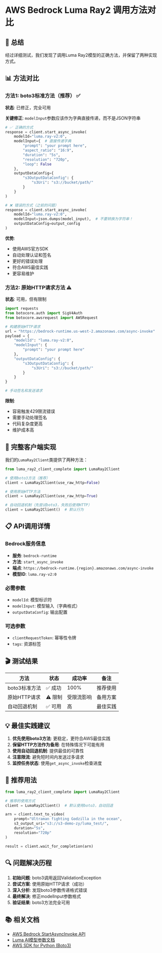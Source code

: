 # AWS Bedrock Luma Ray2 调用方法对比

## 🎯 **总结**

经过详细测试，我们发现了调用Luma Ray2模型的正确方法，并保留了两种实现方式。

## 📊 **方法对比**

### **方法1: boto3标准方法（推荐）** ✅

**状态**: 已修正，完全可用

**关键修正**: `modelInput`参数应该作为字典直接传递，而不是JSON字符串

```python
# ✅ 正确的方式
response = client.start_async_invoke(
    modelId="luma.ray-v2:0",
    modelInput={  # 直接传递字典
        "prompt": "your prompt here",
        "aspect_ratio": "16:9",
        "duration": "5s",
        "resolution": "720p",
        "loop": False
    },
    outputDataConfig={
        "s3OutputDataConfig": {
            "s3Uri": "s3://bucket/path/"
        }
    }
)

# ❌ 错误的方式（之前的问题）
response = client.start_async_invoke(
    modelId="luma.ray-v2:0",
    modelInput=json.dumps(model_input),  # 不要转换为字符串！
    outputDataConfig=output_config
)
```

**优势**:
- 使用AWS官方SDK
- 自动处理认证和签名
- 更好的错误处理
- 符合AWS最佳实践
- 更容易维护

### **方法2: 原始HTTP请求方法** ⚠️

**状态**: 可用，但有限制

```python
import requests
from botocore.auth import SigV4Auth
from botocore.awsrequest import AWSRequest

# 构建原始HTTP请求
url = "https://bedrock-runtime.us-west-2.amazonaws.com/async-invoke"
payload = {
    "modelId": "luma.ray-v2:0",
    "modelInput": {
        "prompt": "your prompt here"
    },
    "outputDataConfig": {
        "s3OutputDataConfig": {
            "s3Uri": "s3://bucket/path/"
        }
    }
}

# 手动签名和发送请求
```

**限制**:
- 容易触发429限流错误
- 需要手动处理签名
- 代码复杂度更高
- 维护成本高

## 🔧 **完整客户端实现**

我们的`LumaRay2Client`类提供了两种方法：

```python
from luma_ray2_client_complete import LumaRay2Client

# 使用boto3方法（推荐）
client = LumaRay2Client(use_raw_http=False)

# 使用原始HTTP方法
client = LumaRay2Client(use_raw_http=True)

# 自动回退机制（先尝试boto3，失败后使用HTTP）
client = LumaRay2Client()  # 默认行为
```

## 📋 **API调用详情**

### **Bedrock服务信息**
- **服务**: `bedrock-runtime`
- **方法**: `start_async_invoke`
- **端点**: `https://bedrock-runtime.{region}.amazonaws.com/async-invoke`
- **模型ID**: `luma.ray-v2:0`

### **必需参数**
- `modelId`: 模型标识符
- `modelInput`: 模型输入（字典格式）
- `outputDataConfig`: 输出配置

### **可选参数**
- `clientRequestToken`: 幂等性令牌
- `tags`: 资源标签

## 🎬 **测试结果**

| 方法 | 状态 | 成功率 | 备注 |
|------|------|--------|------|
| boto3标准方法 | ✅ 成功 | 100% | 推荐使用 |
| 原始HTTP请求 | ⚠️ 限制 | 受限流影响 | 备用方案 |
| 自动回退机制 | ✅ 可用 | 高 | 最佳实践 |

## 💡 **最佳实践建议**

1. **优先使用boto3方法**: 更稳定，更符合AWS最佳实践
2. **保留HTTP方法作为备用**: 在特殊情况下可能有用
3. **使用自动回退机制**: 提供最佳的可靠性
4. **注意限流**: 避免短时间内发送过多请求
5. **监控任务状态**: 使用`get_async_invoke`检查进度

## 🎯 **推荐用法**

```python
from luma_ray2_client_complete import LumaRay2Client

# 推荐的使用方式
client = LumaRay2Client()  # 默认使用boto3，自动回退

arn = client.text_to_video(
    prompt="Ultraman fighting Godzilla in the ocean",
    s3_output_uri="s3://s3-demo-zy/luma_test/",
    duration="5s",
    resolution="720p"
)

result = client.wait_for_completion(arn)
```

## 🔍 **问题解决历程**

1. **初始问题**: boto3调用返回ValidationException
2. **尝试方案**: 使用原始HTTP请求（成功）
3. **深入分析**: 发现boto3参数传递格式错误
4. **最终解决**: 修正modelInput参数格式
5. **验证结果**: boto3方法完全可用

## 📚 **相关文档**

- [AWS Bedrock StartAsyncInvoke API](https://docs.aws.amazon.com/bedrock/latest/APIReference/API_runtime_StartAsyncInvoke.html)
- [Luma AI模型参数文档](https://docs.aws.amazon.com/bedrock/latest/userguide/model-parameters-luma.html)
- [AWS SDK for Python (Boto3)](https://boto3.amazonaws.com/v1/documentation/api/latest/index.html)
